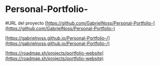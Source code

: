 # Personal-Portfolio-

#URL del proyecto
[https://github.com/GabrielNoss/Personal-Portfolio-](https://github.com/GabrielNoss/Personal-Portfolio-)

[https://gabrielnoss.github.io/Personal-Portfolio-/](https://gabrielnoss.github.io/Personal-Portfolio-/)

[https://roadmap.sh/projects/portfolio-website](https://roadmap.sh/projects/portfolio-website)
